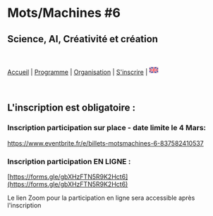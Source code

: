 # Mots/Machines #6 
## Science, AI, Créativité et création
<br>

[Accueil](https://motsmachines.github.io/2024/fr) | [Programme](https://motsmachines.github.io/2024/fr/program) | [Organisation](https://motsmachines.github.io/2024/fr/orga) | [S'inscrire](https://motsmachines.github.io/2024/fr/registration) | [<img src="EN.png" width="20">](https://motsmachines.github.io/2024/en/registration)

<br>

## L'inscription est obligatoire :

### Inscription participation sur place - date limite le 4 Mars:

https://www.eventbrite.fr/e/billets-motsmachines-6-837582410537

### Inscription participation EN LIGNE :

[https://forms.gle/gbXHzFTN5R9K2Hct6](https://forms.gle/gbXHzFTN5R9K2Hct6)

Le lien Zoom pour la participation en ligne sera accessible après l'inscription
